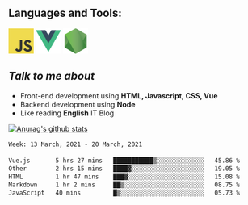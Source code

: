 ## **Languages and Tools:**      
<code><img height="50" src="https://raw.githubusercontent.com/github/explore/80688e429a7d4ef2fca1e82350fe8e3517d3494d/topics/javascript/javascript.png"></code>
<code><img height="50"  src="https://raw.githubusercontent.com/github/explore/80688e429a7d4ef2fca1e82350fe8e3517d3494d/topics/vue/vue.png"></code>
<code><img height="50"  src="https://raw.githubusercontent.com/github/explore/80688e429a7d4ef2fca1e82350fe8e3517d3494d/topics/nodejs/nodejs.png"></code>

## *Talk to me about*
- Front-end development using **HTML, Javascript, CSS, Vue**
- Backend development using **Node**
- Like reading **English** IT Blog    

[![Anurag's github stats](https://github-readme-stats.vercel.app/api?username=qdi5)](https://github.com/anuraghazra/github-readme-stats)    

<!--START_SECTION:waka-->
```text
Week: 13 March, 2021 - 20 March, 2021

Vue.js       5 hrs 27 mins   ███████████▒░░░░░░░░░░░░░   45.86 % 
Other        2 hrs 15 mins   ████▓░░░░░░░░░░░░░░░░░░░░   19.05 % 
HTML         1 hr 47 mins    ███▓░░░░░░░░░░░░░░░░░░░░░   15.08 % 
Markdown     1 hr 2 mins     ██▒░░░░░░░░░░░░░░░░░░░░░░   08.75 % 
JavaScript   40 mins         █▒░░░░░░░░░░░░░░░░░░░░░░░   05.73 % 
```
<!--END_SECTION:waka-->
